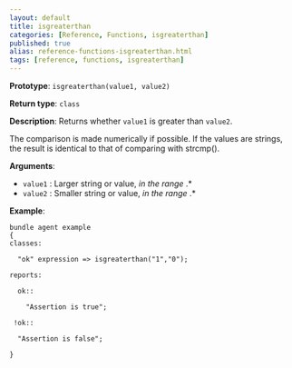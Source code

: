 ```yaml
---
layout: default
title: isgreaterthan
categories: [Reference, Functions, isgreaterthan]
published: true
alias: reference-functions-isgreaterthan.html
tags: [reference, functions, isgreaterthan]
---
```


**Prototype**: `isgreaterthan(value1, value2)`

**Return type**: `class`

**Description**: Returns whether `value1` is greater than `value2`.

The comparison is made numerically if possible. If the values are
strings, the result is identical to that of comparing with strcmp().

**Arguments**:

* `value1` : Larger string or value, *in the range* .\*
* `value2` : Smaller string or value, *in the range* .\*

**Example**:

```cf3
bundle agent example
{
classes:

  "ok" expression => isgreaterthan("1","0");

reports:

  ok::

    "Assertion is true";

 !ok::

  "Assertion is false";

}
```

